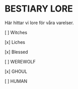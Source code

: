 # BESTIARY LORE

Här hittar vi lore för våra varelser.

[ ] Witches

[x] Liches

[x] Blessed

[ ] WEREWOLF

[x] GHOUL

[ ] HUMAN
